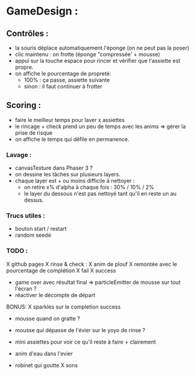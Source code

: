 # GameDesign :

## Contrôles : 
- la souris déplace automatiquement l'éponge (on ne peut pas la poser)
- clic maintenu : on frotte (éponge "compressée' + mousse)
- appui sur la touche espace pour rincer et vérifier que l'assiette est propre.
- on affiche le pourcentage de propreté: 
    - 100% : ça passe, assiette suivante
    - sinon : il faut continuer à frotter

## Scoring :
- faire le meilleur temps pour laver x assiettes
- le rincage + check prend un peu de temps avec les anims => gérer la prise de risque
- on affiche le temps qui défile en permanence.

### Lavage : 
- canvasTexture dans Phaser 3 ? 
- on dessine les tâches sur plusieurs layers. 
- chaque layer est + ou moins difficile à nettoyer : 
    - on retire x% d'alpha à chaque fois : 30% / 10% / 2% 
    - le layer du dessous n'est pas nettoyé tant qu'il en reste un au dessus.

### Trucs utiles : 
- bouton start / restart
- random seedé 



### TODO : 
X github pages 
X rinse & check : 
    X anim de plouf
    X remontée avec le pourcentage de complétion
        X fail
        X success
- game over avec résultat final
    => particleEmitter de mousse sur tout l'écran ? 
- réactiver le décompte de départ

BONUS: 
X sparkles sur le completion success
- mousse quand on gratte ? 
- mousse qui dépasse de l'évier sur le yoyo de rinse ?
- mini assiettes pour voir ce qu'il reste à faire + clairement

- anim d'eau dans l'evier
- robinet qui goutte
X sons


